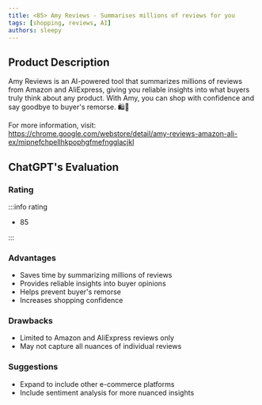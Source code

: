 ```yaml
---
title: <85> Amy Reviews - Summarises millions of reviews for you
tags: [shopping, reviews, AI]
authors: sleepy
---
```


## Product Description

Amy Reviews is an AI-powered tool that summarizes millions of reviews from Amazon and AliExpress, giving you reliable insights into what buyers truly think about any product. With Amy, you can shop with confidence and say goodbye to buyer's remorse. 🛍️💬

For more information, visit: https://chrome.google.com/webstore/detail/amy-reviews-amazon-ali-ex/mipnefchpellhkpophgfmefngglacjkl

## ChatGPT's Evaluation

### Rating

:::info rating

- 85

:::

### Advantages

- Saves time by summarizing millions of reviews
- Provides reliable insights into buyer opinions
- Helps prevent buyer's remorse
- Increases shopping confidence


### Drawbacks

- Limited to Amazon and AliExpress reviews only
- May not capture all nuances of individual reviews

### Suggestions

- Expand to include other e-commerce platforms
- Include sentiment analysis for more nuanced insights